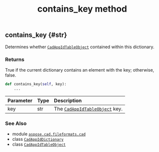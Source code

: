 ﻿---
title: contains_key method
second_title: Aspose.CAD for Python via .NET API References
description: 
type: docs
weight: 50
url: /aspose.cad.fileformats.cad/cadappiddictionary/contains_key/
is_root: false
---

## contains_key {#str}

Determines whether [`CadAppIdTableObject`](/cad/python-net/aspose.cad.fileformats.cad.cadtables/cadappidtableobject) contained within this dictionary.


### Returns 


True if the current dictionary contains an element with the key; otherwise, false.


```python
def contains_key(self, key):
    ...
```


| Parameter | Type | Description |
| :- | :- | :- |
| key | str | The [`CadAppIdTableObject`](/cad/python-net/aspose.cad.fileformats.cad.cadtables/cadappidtableobject) key. |



### See Also
* module [`aspose.cad.fileformats.cad`](../../)
* class [`CadAppIdDictionary`](/cad/python-net/aspose.cad.fileformats.cad/cadappiddictionary)
* class [`CadAppIdTableObject`](/cad/python-net/aspose.cad.fileformats.cad.cadtables/cadappidtableobject)

